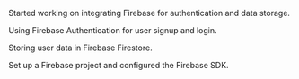 Started working on integrating Firebase for authentication and data storage.

Using Firebase Authentication for user signup and login.

Storing user data in Firebase Firestore.

Set up a Firebase project and configured the Firebase SDK.
